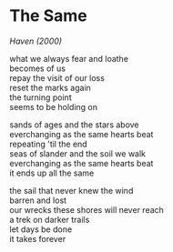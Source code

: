 # The Same

*Haven (2000)*

what we always fear and loathe  
becomes of us  
repay the visit of our loss  
reset the marks again  
the turning point  
seems to be holding on  

sands of ages and the stars above  
everchanging as the same hearts beat  
repeating 'til the end  
seas of slander and the soil we walk  
everchanging as the same hearts beat  
it ends up all the same  

the sail that never knew the wind  
barren and lost  
our wrecks these shores will never reach  
a trek on darker trails  
let days be done  
it takes forever

